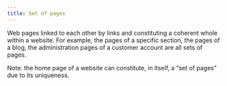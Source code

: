 ```yaml
---
title: Set of pages
---
```


Web pages linked to each other by links and constituting a coherent whole within a website. For example, the pages of a specific section, the pages of a blog, the administration pages of a customer account are all sets of pages.

Note: the home page of a website can constitute, in itself, a “set of pages” due to its uniqueness.
